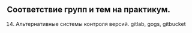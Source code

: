 ## Соответствие групп и тем на практикум.

14. Альтернативные системы контроля версий.
gitlab, gogs, gitbucket